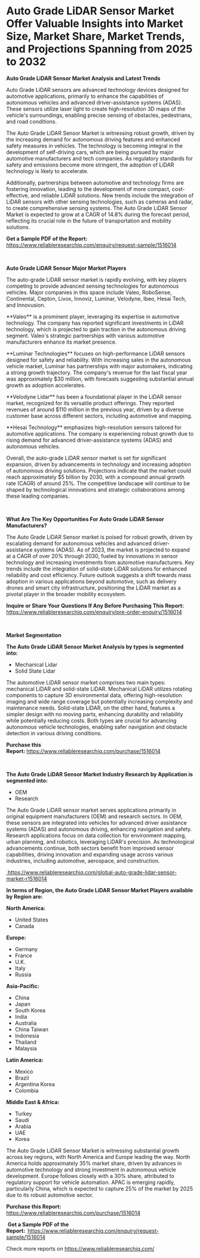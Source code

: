 <p><h1>Auto Grade LiDAR Sensor Market Offer Valuable Insights into Market Size, Market Share, Market Trends, and Projections Spanning from 2025 to 2032</h1></p><p><strong>Auto Grade LiDAR Sensor Market Analysis and Latest Trends</strong></p>
<p><p>Auto Grade LiDAR sensors are advanced technology devices designed for automotive applications, primarily to enhance the capabilities of autonomous vehicles and advanced driver-assistance systems (ADAS). These sensors utilize laser light to create high-resolution 3D maps of the vehicle's surroundings, enabling precise sensing of obstacles, pedestrians, and road conditions.</p><p>The Auto Grade LiDAR Sensor Market is witnessing robust growth, driven by the increasing demand for autonomous driving features and enhanced safety measures in vehicles. The technology is becoming integral in the development of self-driving cars, which are being pursued by major automotive manufacturers and tech companies. As regulatory standards for safety and emissions become more stringent, the adoption of LiDAR technology is likely to accelerate.</p><p>Additionally, partnerships between automotive and technology firms are fostering innovation, leading to the development of more compact, cost-effective, and reliable LiDAR solutions. New trends include the integration of LiDAR sensors with other sensing technologies, such as cameras and radar, to create comprehensive sensing systems. The Auto Grade LiDAR Sensor Market is expected to grow at a CAGR of 14.8% during the forecast period, reflecting its crucial role in the future of transportation and mobility solutions.</p></p>
<p><strong>Get a Sample PDF of the Report:&nbsp;</strong> <a href="https://www.reliableresearchiq.com/enquiry/request-sample/1516014?utm_campaign=1082&utm_medium=2&utm_source=Github&utm_content=ia&utm_term=18012025&utm_id=auto-grade-lidar-sensor">https://www.reliableresearchiq.com/enquiry/request-sample/1516014</a></p>
<p>&nbsp;</p>
<p><strong>Auto Grade LiDAR Sensor Major Market Players</strong></p>
<p><p>The auto-grade LiDAR sensor market is rapidly evolving, with key players competing to provide advanced sensing technologies for autonomous vehicles. Major companies in this space include Valeo, RoboSense, Continental, Cepton, Livox, Innoviz, Luminar, Velodyne, Ibeo, Hesai Tech, and Innovusion.</p><p>**Valeo** is a prominent player, leveraging its expertise in automotive technology. The company has reported significant investments in LiDAR technology, which is projected to gain traction in the autonomous driving segment. Valeo's strategic partnerships with various automotive manufacturers enhance its market presence.</p><p>**Luminar Technologies** focuses on high-performance LiDAR sensors designed for safety and reliability. With increasing sales in the autonomous vehicle market, Luminar has partnerships with major automakers, indicating a strong growth trajectory. The company's revenue for the last fiscal year was approximately $30 million, with forecasts suggesting substantial annual growth as adoption accelerates.</p><p>**Velodyne Lidar** has been a foundational player in the LiDAR sensor market, recognized for its versatile product offerings. They reported revenues of around $110 million in the previous year, driven by a diverse customer base across different sectors, including automotive and mapping.</p><p>**Hesai Technology** emphasizes high-resolution sensors tailored for automotive applications. The company is experiencing robust growth due to rising demand for advanced driver-assistance systems (ADAS) and autonomous vehicles.</p><p>Overall, the auto-grade LiDAR sensor market is set for significant expansion, driven by advancements in technology and increasing adoption of autonomous driving solutions. Projections indicate that the market could reach approximately $5 billion by 2030, with a compound annual growth rate (CAGR) of around 25%. The competitive landscape will continue to be shaped by technological innovations and strategic collaborations among these leading companies.</p></p>
<p>&nbsp;</p>
<p><strong>What Are The Key Opportunities For Auto Grade LiDAR Sensor Manufacturers?</strong></p>
<p><p>The Auto Grade LiDAR Sensor market is poised for robust growth, driven by escalating demand for autonomous vehicles and advanced driver-assistance systems (ADAS). As of 2023, the market is projected to expand at a CAGR of over 20% through 2030, fueled by innovations in sensor technology and increasing investments from automotive manufacturers. Key trends include the integration of solid-state LiDAR solutions for enhanced reliability and cost efficiency. Future outlook suggests a shift towards mass adoption in various applications beyond automotive, such as delivery drones and smart city infrastructure, positioning the LiDAR market as a pivotal player in the broader mobility ecosystem.</p></p>
<p><strong>Inquire or Share Your Questions If Any Before Purchasing This Report:</strong> <a href="https://www.reliableresearchiq.com/enquiry/pre-order-enquiry/1516014?utm_campaign=1082&utm_medium=2&utm_source=Github&utm_content=ia&utm_term=18012025&utm_id=auto-grade-lidar-sensor">https://www.reliableresearchiq.com/enquiry/pre-order-enquiry/1516014</a></p>
<p>&nbsp;</p>
<p><strong>Market Segmentation</strong></p>
<p><strong>The Auto Grade LiDAR Sensor Market Analysis by types is segmented into:</strong></p>
<p><ul><li>Mechanical Lidar</li><li>Solid State Lidar</li></ul></p>
<p><p>The automotive LiDAR sensor market comprises two main types: mechanical LiDAR and solid-state LiDAR. Mechanical LiDAR utilizes rotating components to capture 3D environmental data, offering high-resolution imaging and wide range coverage but potentially increasing complexity and maintenance needs. Solid-state LiDAR, on the other hand, features a simpler design with no moving parts, enhancing durability and reliability while potentially reducing costs. Both types are crucial for advancing autonomous vehicle technologies, enabling safer navigation and obstacle detection in various driving conditions.</p></p>
<p><strong>Purchase this Report:&nbsp;</strong><a href="https://www.reliableresearchiq.com/purchase/1516014?utm_campaign=1082&utm_medium=2&utm_source=Github&utm_content=ia&utm_term=18012025&utm_id=auto-grade-lidar-sensor">https://www.reliableresearchiq.com/purchase/1516014</a></p>
<p>&nbsp;</p>
<p><strong>The Auto Grade LiDAR Sensor Market Industry Research by Application is segmented into:</strong></p>
<p><ul><li>OEM</li><li>Research</li></ul></p>
<p><p>The Auto Grade LiDAR sensor market serves applications primarily in original equipment manufacturers (OEM) and research sectors. In OEM, these sensors are integrated into vehicles for advanced driver assistance systems (ADAS) and autonomous driving, enhancing navigation and safety. Research applications focus on data collection for environment mapping, urban planning, and robotics, leveraging LiDAR's precision. As technological advancements continue, both sectors benefit from improved sensor capabilities, driving innovation and expanding usage across various industries, including automotive, aerospace, and construction.</p></p>
<p><a href="https://www.reliableresearchiq.com/global-auto-grade-lidar-sensor-market-r1516014?utm_campaign=1082&utm_medium=2&utm_source=Github&utm_content=ia&utm_term=18012025&utm_id=auto-grade-lidar-sensor">&nbsp;https://www.reliableresearchiq.com/global-auto-grade-lidar-sensor-market-r1516014</a></p>
<p><strong>In terms of Region, the Auto Grade LiDAR Sensor Market Players available by Region are:</strong></p>
<p>
    <p> <strong> North America: </strong>
        <ul>
            <li>United States</li>
            <li>Canada</li>
        </ul>
        </p> 
    <p> <strong> Europe: </strong>
        <ul>
            <li>Germany</li>
            <li>France</li>
            <li>U.K.</li>
            <li>Italy</li>
            <li>Russia</li>
        </ul>
        </p> 
    <p> <strong> Asia-Pacific: </strong>
        <ul>
            <li>China</li>
            <li>Japan</li>
            <li>South Korea</li>
            <li>India</li>
            <li>Australia</li>
            <li>China Taiwan</li>
            <li>Indonesia</li>
            <li>Thailand</li>
            <li>Malaysia</li>
        </ul>
        </p> 
    <p> <strong> Latin America: </strong>
        <ul>
            <li>Mexico</li>
            <li>Brazil</li>
            <li>Argentina Korea</li>
            <li>Colombia</li>
        </ul>
        </p> 
    <p> <strong> Middle East & Africa: </strong>
        <ul>
            <li>Turkey</li>
            <li>Saudi</li>
            <li>Arabia</li>
            <li>UAE</li>
            <li>Korea</li>
        </ul>
    </p>
    </p>
<p><p>The Auto Grade LiDAR Sensor Market is witnessing substantial growth across key regions, with North America and Europe leading the way. North America holds approximately 35% market share, driven by advances in automotive technology and strong investment in autonomous vehicle development. Europe follows closely with a 30% share, attributed to regulatory support for vehicle automation. APAC is emerging rapidly, particularly China, which is expected to capture 25% of the market by 2025 due to its robust automotive sector.</p></p>
<p><strong>Purchase this Report: </strong><a href="https://www.reliableresearchiq.com/purchase/1516014?utm_campaign=1082&utm_medium=2&utm_source=Github&utm_content=ia&utm_term=18012025&utm_id=auto-grade-lidar-sensor">https://www.reliableresearchiq.com/purchase/1516014</a></p>
<p>&nbsp;<strong>Get a Sample PDF of the Report:&nbsp;&nbsp;</strong><a href="https://www.reliableresearchiq.com/enquiry/request-sample/1516014?utm_campaign=1082&utm_medium=2&utm_source=Github&utm_content=ia&utm_term=18012025&utm_id=auto-grade-lidar-sensor">https://www.reliableresearchiq.com/enquiry/request-sample/1516014</a></p>
<p><strong></strong></p>
<p>Check more reports on <a href="https://www.reliableresearchiq.com/?utm_campaign=1082&utm_medium=2&utm_source=Github&utm_content=ia&utm_term=18012025&utm_id=auto-grade-lidar-sensor">https://www.reliableresearchiq.com/</a></p>